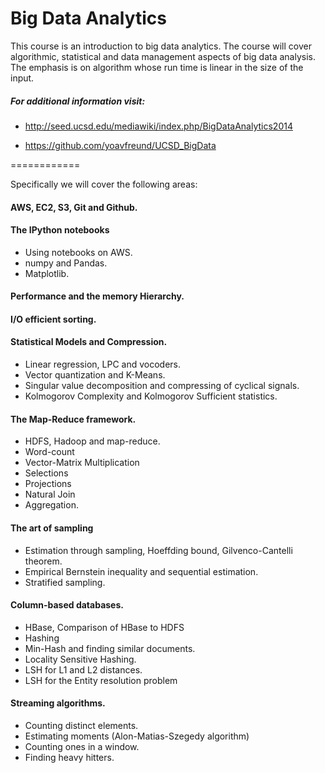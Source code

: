 Big Data Analytics
============


This course is an introduction to big data analytics. The course will cover algorithmic, statistical and data management aspects of big data analysis. The emphasis is on algorithm whose run time is linear in the size of the input. 


##### For additional information visit: 

-	http://seed.ucsd.edu/mediawiki/index.php/BigDataAnalytics2014

-	https://github.com/yoavfreund/UCSD_BigData

============

Specifically we will cover the following areas:




####	AWS, EC2, S3, Git and Github.
####	The IPython notebooks 
-	Using notebooks on AWS.
-	numpy and Pandas.
-	Matplotlib.



####	Performance and the memory Hierarchy.

####	I/O efficient sorting.
####	Statistical Models and Compression.
-	Linear regression, LPC and vocoders.
-	Vector quantization and K-Means.
-	Singular value decomposition and compressing of cyclical signals.
-	Kolmogorov Complexity and Kolmogorov Sufficient statistics.



####	The Map-Reduce framework.
-	HDFS, Hadoop and map-reduce.
-	Word-count
-	Vector-Matrix Multiplication
-	Selections
-	Projections
-	Natural Join
-	Aggregation.



####	The art of sampling
-	Estimation through sampling, Hoeffding bound, Gilvenco-Cantelli theorem.
-	Empirical Bernstein inequality and sequential estimation.
-	Stratified sampling.



####	Column-based databases.
-	HBase, Comparison of HBase to HDFS
-	Hashing
-	Min-Hash and finding similar documents.
-	Locality Sensitive Hashing.
-	LSH for L1 and L2 distances.
-	LSH for the Entity resolution problem



####	Streaming algorithms.
-	Counting distinct elements.
-	Estimating moments (Alon-Matias-Szegedy algorithm)
-	Counting ones in a window.
-	Finding heavy hitters.



